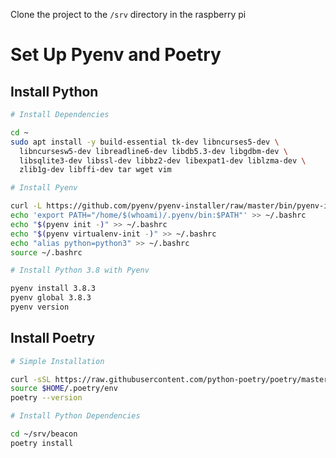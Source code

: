 Clone the project to the `/srv` directory in the raspberry pi

# Set Up Pyenv and Poetry

## Install Python

```bash
# Install Dependencies

cd ~
sudo apt install -y build-essential tk-dev libncurses5-dev \
  libncursesw5-dev libreadline6-dev libdb5.3-dev libgdbm-dev \
  libsqlite3-dev libssl-dev libbz2-dev libexpat1-dev liblzma-dev \
  zlib1g-dev libffi-dev tar wget vim
```

```bash
# Install Pyenv

curl -L https://github.com/pyenv/pyenv-installer/raw/master/bin/pyenv-installer | bash
echo 'export PATH="/home/$(whoami)/.pyenv/bin:$PATH"' >> ~/.bashrc
echo "$(pyenv init -)" >> ~/.bashrc
echo "$(pyenv virtualenv-init -)" >> ~/.bashrc
echo "alias python=python3" >> ~/.bashrc
source ~/.bashrc
```

```bash
# Install Python 3.8 with Pyenv

pyenv install 3.8.3
pyenv global 3.8.3
pyenv version
```

## Install Poetry

```bash
# Simple Installation

curl -sSL https://raw.githubusercontent.com/python-poetry/poetry/master/get-poetry.py | python
source $HOME/.poetry/env
poetry --version

# Install Python Dependencies

cd ~/srv/beacon
poetry install
```